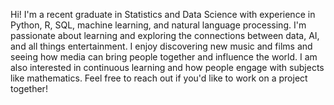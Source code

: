 Hi! I'm a recent graduate in Statistics and Data Science with experience in Python, R, SQL, machine learning, and natural language processing.
I'm passionate about learning and exploring the connections between data, AI, and all things entertainment.
I enjoy discovering new music and films and seeing how media can bring people together and influence the world.
I am also interested in continuous learning and how people engage with subjects like mathematics.
Feel free to reach out if you'd like to work on a project together!
